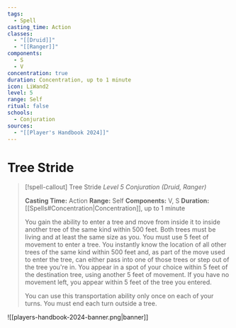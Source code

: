 ```yaml
---
tags:
  - Spell
casting_time: Action
classes:
  - "[[Druid]]"
  - "[[Ranger]]"
components:
  - S
  - V
concentration: true
duration: Concentration, up to 1 minute
icon: LiWand2
level: 5
range: Self
ritual: false
schools:
  - Conjuration
sources:
  - "[[Player's Handbook 2024]]"
---
```


# Tree Stride

>[!spell-callout] Tree Stride
>_Level 5 Conjuration (Druid, Ranger)_
>
>**Casting Time:** Action
>**Range:** Self
>**Components:** V, S
>**Duration:** [[Spells#Concentration\|Concentration]], up to 1 minute
>
>You gain the ability to enter a tree and move from inside it to inside another tree of the same kind within 500 feet. Both trees must be living and at least the same size as you. You must use 5 feet of movement to enter a tree. You instantly know the location of all other trees of the same kind within 500 feet and, as part of the move used to enter the tree, can either pass into one of those trees or step out of the tree you're in. You appear in a spot of your choice within 5 feet of the destination tree, using another 5 feet of movement. If you have no movement left, you appear within 5 feet of the tree you entered.
>
>You can use this transportation ability only once on each of your turns. You must end each turn outside a tree.


![[players-handbook-2024-banner.png|banner]]
